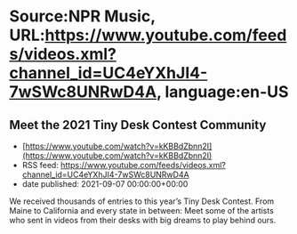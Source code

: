 # Source:NPR Music, URL:https://www.youtube.com/feeds/videos.xml?channel_id=UC4eYXhJI4-7wSWc8UNRwD4A, language:en-US

## Meet the 2021 Tiny Desk Contest Community
 - [https://www.youtube.com/watch?v=kKBBdZbnn2I](https://www.youtube.com/watch?v=kKBBdZbnn2I)
 - RSS feed: https://www.youtube.com/feeds/videos.xml?channel_id=UC4eYXhJI4-7wSWc8UNRwD4A
 - date published: 2021-09-07 00:00:00+00:00

We received thousands of entries to this year’s Tiny Desk Contest. From Maine to California and every state in between: Meet some of the artists who sent in videos from their desks with big dreams to play behind ours.

